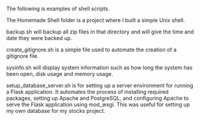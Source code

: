 The following is examples 
of shell scripts.

The Homemade Shell folder is a project
where I built a simple Unix shell.

backup.sh will backup all zip files
in that directory and will give the time
and date they were backed up.

create_gitignore.sh is a simple file used to automate
the creation of a gitignore file.

sysinfo.sh will display system information such as
how long the system has been open, disk usage and memory usage.

setup_database_server.sh is for setting up a server environment for 
running a Flask application. It automates the process of 
installing required packages, setting up Apache and PostgreSQL, and 
configuring Apache to serve the Flask application using mod_wsgi.
This was useful for setting up my own database for my stocks project.
 
